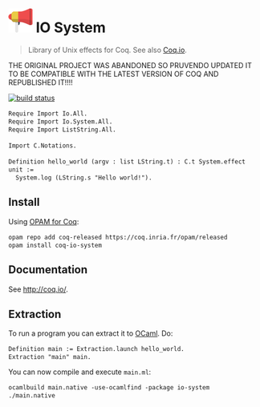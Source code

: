 # ![Logo](https://raw.githubusercontent.com/clarus/icons/master/megaphone-48.png) IO System
> Library of Unix effects for Coq. See also [Coq.io](http://coq.io/).

THE ORIGINAL PROJECT WAS ABANDONED SO PRUVENDO UPDATED IT TO BE COMPATIBLE WITH THE LATEST VERSION OF COQ AND REPUBLISHED IT!!!!

[![build status](https://img.shields.io/travis/coq-io/system.svg)](https://travis-ci.org/coq-io/system)

    Require Import Io.All.
    Require Import Io.System.All.
    Require Import ListString.All.

    Import C.Notations.

    Definition hello_world (argv : list LString.t) : C.t System.effect unit :=
      System.log (LString.s "Hello world!").

## Install
Using [OPAM for Coq](https://github.com/coq/opam-coq-archive):

    opam repo add coq-released https://coq.inria.fr/opam/released
    opam install coq-io-system

## Documentation
See http://coq.io/.

## Extraction
To run a program you can extract it to [OCaml](https://ocaml.org/). Do:

    Definition main := Extraction.launch hello_world.
    Extraction "main" main.

You can now compile and execute `main.ml`:

    ocamlbuild main.native -use-ocamlfind -package io-system
    ./main.native

